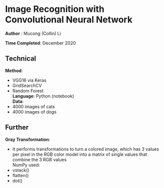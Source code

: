 # Image Recognition with Convolutional Neural Network


**Author** : Mucong (Collin) Li

**Time Completed**: December 2020 

## Technical
**Method**: 
- VGG16 via Keras       
- GridSearchCV         
- Random Forest              
**Language**: Python (notebook)        
**Data**: 
 - 4000 images of cats     
 - 4000 images of dogs        


## Further
 **Gray Transformation**: 
 - It performs transformations to turn a colored image, which has 3 values per pixel in the RGB color model into a matrix of single values that combine the 3 RGB values               
NumPy used:        
- vstack()
- flatten()
- dot()


